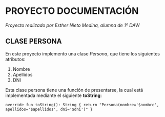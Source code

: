 # PROYECTO DOCUMENTACIÓN

*Proyecto realizado por Esther Nieto Medina, alumna de 1º DAW*

## CLASE PERSONA

En este proyecto implemento una clase *Persona*, que tiene los siguientes atributos:
1. Nombre
2. Apellidos
3. DNI

Esta clase persona tiene una función de presentarse, la cual está implementada mediante el siguiente **toString**:

`override fun toString(): String {
return "Persona(nombre='$nombre', apellidos='$apellidos', dni='$dni')"
}`

